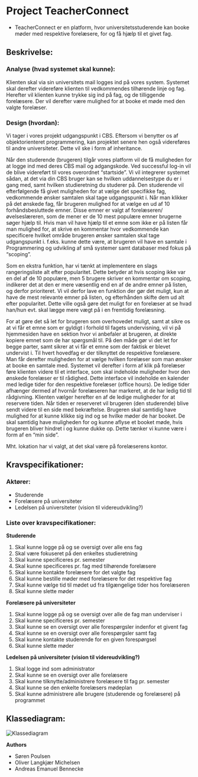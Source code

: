 # Project TeacherConnect

- TeacherConnect er en platform, hvor universitetsstuderende kan booke møder med respektive forelæsere, for og få hjælp til et givet fag.

## Beskrivelse:

### Analyse (hvad systemet skal kunne):
Klienten skal via sin universitets mail logges ind på vores system. Systemet skal derefter videreføre klienten til vedkommendes tilhørende linje og fag. Herefter vil klienten kunne trykke sig ind på fag, og de tilliggende forelæsere. Der vil derefter være mulighed for at booke et møde med den valgte forelæser. 

### Design (hvordan):
Vi tager i vores projekt udgangspunkt i CBS. Eftersom vi benytter os af objektorienteret programmering, kan projektet senere hen også videreføres til andre universiteter. Dette vil ske i form af inheritance. 

Når den studerende (brugeren) tilgår vores platform vil de få muligheden for at logge ind med deres CBS mail og adgangskode. Ved successful log-in vil de blive videreført til vores overordnet “startside”. Vi vil integrerer systemet sådan, at det via din CBS bruger kan se hvilken uddannelsestype du er i gang med, samt hvilken studieretning du studerer på. Den studerende vil efterfølgende få givet muligheden for at vælge det specifikke fag, vedkommende ønsker samtalen skal tage udgangspunkt i. Når man klikker på det ønskede fag, får brugeren mulighed for at vælge en ud af 10 forhåndsbesluttede emner. Disse emner er valgt af forelæseren/øvelseslæreren, som de mener er de 10 mest populære emner brugerne søger hjælp til. Hvis man vil have hjælp til et emne som ikke er på listen får man mulighed for, at skrive en kommentar hvor vedkommende kan specificere hvilket område brugeren ønsker samtalen skal tage udgangspunkt i. f.eks. kunne dette være, at brugeren vil have en samtale i Programmering og udvikling af små systemer samt databaser med fokus på “scoping”. 

Som en ekstra funktion, har vi tænkt at implementere en slags rangeringsliste alt efter popularitet. Dette betyder at hvis scoping ikke var en del af de 10 populære, men 5 brugere skriver en kommentar om scoping, indikerer det at den er mere væsentlig end en af de andre emner på listen, og derfor prioriteret. Vi vil derfor lave en funktion der gør det muligt, kun at have de mest relevante emner på listen, og efterhånden skifte dem ud alt efter popularitet. Dette ville også gøre det muligt for en forelæser at se hvad han/hun evt. skal lægge mere vægt på i en fremtidig forelæsning.

For at gøre det så let for brugeren som overhovedet muligt, samt at sikre os at vi får et emne som er gyldigt i forhold til fagets undervisning, vil vi på hjemmesiden have en sektion hvor vi anbefaler at brugeren, at direkte kopiere emnet som de har spørgsmål til. På den måde gør vi det let for begge parter, samt sikrer at vi får et emne som der faktisk er blevet undervist i.
Til hvert hovedfag er der tilknyttet de respektive forelæsere. Man får derefter muligheden for at vælge hvilken forelæser som man ønsker at booke en samtale med. Systemet vil derefter i form af klik på forelæser føre klienten videre til et interface, som skal indeholde muligheder hvor den ønskede forelæser er til rådighed. Dette interface vil indeholde en kalender med ledige tider for den respektive forelæser (office hours). De ledige tider afhænger dermed af hvornår forelæseren har markeret, at de har ledig tid til rådgivning. Klienten vælger herefter en af de ledige muligheder for at reservere tiden. Når tiden er reserveret vil brugeren (den studerende) blive sendt videre til en side med bekræftelse. Brugeren skal samtidig have mulighed for at kunne klikke sig ind og se hvilke møder de har booket. De skal samtidig have muligheden for og kunne aflyse et booket møde, hvis brugeren bliver hindret i og kunne dukke op. Dette tænker vi kunne være i form af en “min side”. 

Mht. lokation har vi valgt, at det skal være på forelæserens kontor.

## Kravspecifikationer:

### Aktører:
- Studerende
- Forelæsere på universiteter
- Ledelsen på universiteter (vision til videreudvikling?)

### Liste over kravspecifikationer:

__Studerende__
1. Skal kunne logge på og se oversigt over alle ens fag
2. Skal være fokuseret på den enkeltes studieretning
3. Skal kunne specificeres pr. semester
4. Skal kunne specificeres pr. fag med tilhørende forelæsere
5. Skal kunne kontakte forelæsere for det valgte fag
6. Skal kunne bestille møder med forelæsere for det respektive fag
7. Skal kunne vælge tid til mødet ud fra tilgængelige tider hos forelæseren
8. Skal kunne slette møder

__Forelæsere på universiteter__
 1. Skal kunne logge på og se oversigt over alle de fag man underviser i
 2. Skal kunne specificeres pr. semester
 3. Skal kunne se en oversigt over alle forespørgsler indenfor et givent fag
 4. Skal kunne se en oversigt over alle forespørgsler samt fag
 5. Skal kunne kontakte studerende for en given forespørgsel
 6. Skal kunne slette møder

__Ledelsen på universiteter (vision til videreudvikling?)__
 1. Skal logge ind som administrator
 2. Skal kunne se en oversigt over alle forelæsere
 3. Skal kunne tilknytte/administrere forelæsere til fag pr. semester
 4. Skal kunne se den enkelte forelæsers mødeplan
 5. Skal kunne administrere alle brugere (studerende og forelæsere) på programmet

## Klassediagram:
![Klassediagram](https://i.imgur.com/LyofN1C.png)

__Authors__
- Søren Poulsen
- Oliver Langkjær Michelsen
- Andreas Emanuel Bennecke
